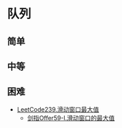 # 队列
## 简单
## 中等
## 困难
- [LeetCode239.滑动窗口最大值](docs/LeetCode239.滑动窗口最大值.md)
  - [剑指Offer59-I.滑动窗口的最大值](docs/剑指Offer59-I.滑动窗口的最大值.md)